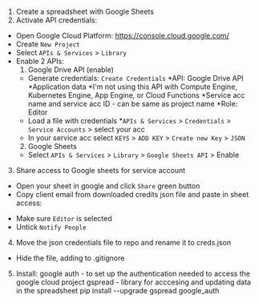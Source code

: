 1. Create a spreadsheet with Google Sheets
2. Activate API credentials:
- Open Google Cloud Platform: https://console.cloud.google.com/
- Create `New Project`
- Select `APIs & Services` > `Library`
- Enable 2 APIs:
    1) Google Drive API (enable)
    - Generate credentials: `Create Credentials`
    *API: Google Drive API
    *Application data
    *I'm not using this API with Compute Engine, Kubernetes Engine, App Engine, or Cloud Functions
    *Service acc name and service acc ID - can be same as project name
    *Role: Editor
    - Load a file with credentials
    *`APIs & Services` > `Credentials` > `Service Accounts` > select your acc
    * In your service acc select `KEYS` > `ADD KEY` > `Create new Key` > `JSON`
    2. Google Sheets
    - Select `APIs & Services` > `Library` > `Google Sheets API` > Enable
3. Share access to Google sheets for service account
- Open your sheet in google and click `Share` green button
- Copy client email from downloaded credits json file and paste in sheet access:
* Make sure `Editor` is selected
* Untick `Notify People`
4. Move the json credentials file to repo and rename it to creds.json
* Hide the file, adding to .gitignore
5. Install:
 google auth - to set up the authentication needed to access the google cloud project
 gspread - library for acccesing and updating data in the spreadsheet
pip install --upgrade gspread google_auth
